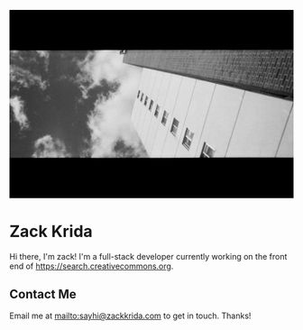 ![a building](44650035.jpg)

# Zack Krida

Hi there, I'm zack! I'm a full-stack developer currently working on the front end of https://search.creativecommons.org.

## Contact Me

Email me at [mailto:sayhi@zackkrida.com](sayhi@zackkrida.com) to get in touch. Thanks!
